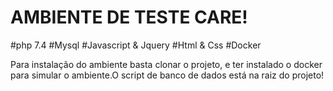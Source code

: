 
# AMBIENTE DE TESTE CARE!

#php 7.4
#Mysql
#Javascript & Jquery
#Html & Css
#Docker

Para instalação do ambiente basta clonar o projeto, e ter instalado o docker para simular o ambiente.O script de banco de dados está na raiz do projeto!




